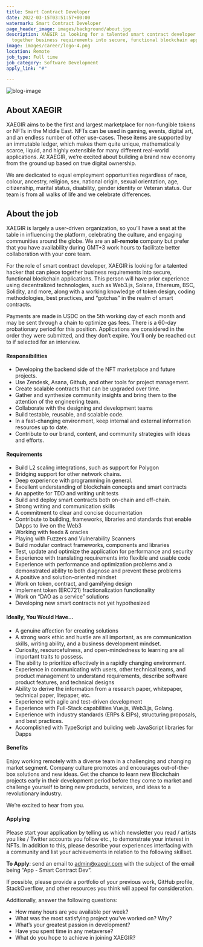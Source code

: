 ```yaml
---
title: Smart Contract Developer
date: 2022-03-15T03:51:57+00:00
watermark: Smart Contract Developer
page_header_image: images/background/about.jpg
description: XAEGIR is looking for a talented smart contract developer that can piece
  together business requirements into secure, functional blockchain applications.
image: images/career/logo-4.png
location: Remote
job_type: Full time
job_category: Software Development
apply_link: "#"

---
```

![blog-image](https://xaegir.com/images/contract_icon-icons-com_64662.png)

## About XAEGIR

XAEGIR aims to be the first and largest marketplace for non-fungible tokens or NFTs in the Middle East. NFTs can be used in gaming, events, digital art, and an endless number of other use-cases. These items are supported by an immutable ledger, which makes them quite unique, mathematically scarce, liquid, and highly extensible for many different real-world applications. At XAEGIR, we’re excited about building a brand new economy from the ground up based on true digital ownership.

We are dedicated to equal employment opportunities regardless of race, colour, ancestry, religion, sex, national origin, sexual orientation, age, citizenship, marital status, disability, gender identity or Veteran status. Our team is from all walks of life and we celebrate differences.

## About the job

XAEGIR is largely a user-driven organization, so you’ll have a seat at the table in influencing the platform, celebrating the culture, and engaging communities around the globe. We are an **all-remote** company but prefer that you have availability during GMT+3 work hours to facilitate better collaboration with your core team.

For the role of smart contract developer, XAEGIR is looking for a talented hacker that can piece together business requirements into secure, functional blockchain applications. This person will have prior experience using decentralized technologies, such as Web3.js, Solana, Ethereum, BSC, Solidity, and more, along with a working knowledge of token design, coding methodologies, best practices, and “gotchas” in the realm of smart contracts.

Payments are made in USDC on the 5th working day of each month and may be sent through a chain to optimize gas fees. There is a 60-day probationary period for this position. Applications are considered in the order they were submitted, and they don’t expire. You’ll only be reached out to if selected for an interview.

#### Responsibilities

* Developing the backend side of the NFT marketplace and future projects.
* Use Zendesk, Asana, Github, and other tools for project management.
* Create scalable contracts that can be upgraded over time.
* Gather and synthesize community insights and bring them to the attention of the engineering team.
* Collaborate with the designing and development teams
* Build testable, reusable, and scalable code.
* In a fast-changing environment, keep internal and external information resources up to date.
* Contribute to our brand, content, and community strategies with ideas and efforts.

#### Requirements

* Build L2 scaling integrations, such as support for Polygon
* Bridging support for other network chains.
* Deep experience with programming in general.
* Excellent understanding of blockchain concepts and smart contracts
* An appetite for TDD and writing unit tests
* Build and deploy smart contracts both on-chain and off-chain.
* Strong writing and communication skills
* A commitment to clear and concise documentation
* Contribute to building, frameworks, libraries and standards that enable DApps to live on the Web3
* Working with feeds & oracles
* Playing with Fuzzers and Vulnerability Scanners
* Build modular contract frameworks, components and libraries
* Test, update and optimize the application for performance and security
* Experience with translating requirements into flexible and usable code
* Experience with performance and optimization problems and a demonstrated ability to both diagnose and prevent these problems
* A positive and solution-oriented mindset
* Work on token, contract, and gamifying design
* Implement token (ERC721) fractionalization functionality
* Work on “DAO as a service” solutions
* Developing new smart contracts not yet hypothesized

#### Ideally, You Would Have…

* A genuine affection for creating solutions
* A strong work ethic and hustle are all important, as are communication skills, writing ability, and a business development mindset.
* Curiosity, resourcefulness, and open-mindedness to learning are all important traits to possess.
* The ability to prioritize effectively in a rapidly changing environment.
* Experience in communicating with users, other technical teams, and product management to understand requirements, describe software product features, and technical designs
* Ability to derive the information from a research paper, whitepaper, technical paper, litepaper, etc.
* Experience with agile and test-driven development
* Experience with Full-Stack capabilities Vue.js, Web3.js, Golang.
* Experience with industry standards (ERPs & EIPs), structuring proposals, and best practices.
* Accomplished with TypeScript and building web JavaScript libraries for Dapps

#### Benefits

Enjoy working remotely with a diverse team in a challenging and changing market segment. Company culture promotes and encourages out-of-the-box solutions and new ideas. Get the chance to learn new Blockchain projects early in their development period before they come to market and challenge yourself to bring new products, services, and ideas to a revolutionary industry.

We’re excited to hear from you.

#### Applying

Please start your application by telling us which newsletter you read / artists you like / Twitter accounts you follow etc., to demonstrate your interest in NFTs. In addition to this, please describe your experiences interfacing with a community and list your achievements in relation to the following skillset.

**To Apply**: send an email to [admin@xaegir.com](mailto:admin@xaegir.com) with the subject of the email being “App - Smart Contract Dev”.

If possible, please provide a portfolio of your previous work, GitHub profile, StackOverflow, and other resources you think will appeal for consideration.

Additionally, answer the following questions:

* How many hours are you available per week?
* What was the most satisfying project you’ve worked on? Why?
* What’s your greatest passion in development?
* Have you spent time in any metaverse?
* What do you hope to achieve in joining XAEGIR?